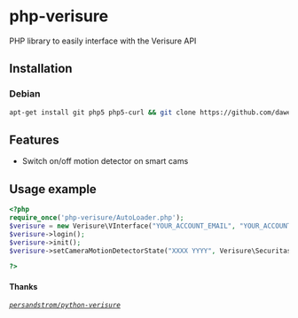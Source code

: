 # php-verisure
PHP library to easily interface with the Verisure API

## Installation
### Debian
```bash
apt-get install git php5 php5-curl && git clone https://github.com/daweedm/php-verisure
```

## Features
- Switch on/off motion detector on smart cams

## Usage example
```php 
<?php
require_once('php-verisure/AutoLoader.php');
$verisure = new Verisure\VInterface("YOUR_ACCOUNT_EMAIL", "YOUR_ACCOUNT_PASSWORD");
$verisure->login();
$verisure->init();
$verisure->setCameraMotionDetectorState("XXXX YYYY", Verisure\SecuritasK::OFF); // Your smartcam serial number

?>
```

#### Thanks
*[`persandstrom/python-verisure`](https://github.com/persandstrom/python-verisure/issues/65)*
